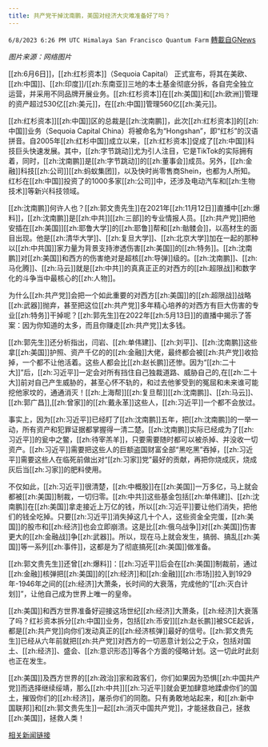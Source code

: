 ```yaml
---
title: 共产党干掉沈南鹏，美国对经济大灾难准备好了吗？
---
```

`6/8/2023 6:26 PM UTC Himalaya San Francisco Quantum Farm` [轉載自GNews](https://gnews.org/articles/1369298)

*图片来源：网络图片*

[[zh:6月6日]]，[[zh:红杉资本]]（Sequoia Capital） 正式宣布，将其在美欧、[[zh:中国]]、[[zh:印度]]/[[zh:东南亚]]三地的本土基金彻底分拆，各自完全独立运营，并采用不同品牌开展业务。[[zh:红杉资本]]在[[zh:美国]]和[[zh:欧洲]]管理的资产超过530亿[[zh:美元]]，在[[zh:中国]]管理560亿[[zh:美元]]。

[[zh:红杉资本]][[zh:中国]]区的总裁是[[zh:沈南鹏]]，此次[[zh:红杉资本]]的[[zh:中国]]业务（Sequoia Capital China）将被命名为“Hongshan”，即“红杉”的汉语拼音。自2005年[[zh:红杉中国]]成立以来，[[zh:红杉资本]]促成了[[zh:中国]]科技巨头快速发展。其中，[[zh:字节跳动]]尤为引人注目，它是TikTok的实际拥有着，同时，[[zh:沈南鹏]]是[[zh:字节跳动]]的[[zh:董事会]]成员。另外，[[zh:金融]]科技[[zh:公司]][[zh:蚂蚁集团]]，以及快时尚零售商Shein，也都为人所知。红杉在[[zh:中国]]投资了的1000多家[[zh:公司]]中，还涉及电动汽车和[[zh:生物技术]]等新兴科技领域。

[[zh:沈南鹏]]何许人也？[[zh:郭文贵先生]]在2021年[[zh:11月12日]]直播中[[zh:爆料]]，[[zh:沈南鹏]]是[[zh:中共]][[zh:三部]]的专业情报人员。[[zh:共产党]]把他安插在[[zh:美国]][[zh:耶鲁大学]]的[[zh:耶鲁]]帮和[[zh:骷髅会]]，以高材生的面目出现。他是[[zh:清华大学]]、[[zh:复旦大学]]、[[zh:北京大学]]加在一起的那种以[[zh:中共国]]家力量为背景支持渗透伤害[[zh:美国]]的[[zh:特务]]。[[zh:沈南鹏]]对[[zh:美国]]和西方的伤害绝对是超核[[zh:导弹]]级的。[[zh:沈南鹏]]、[[zh:马化腾]]、[[zh:马云]]就是[[zh:中共]]的真真正正的对西方的[[zh:超限战]]和数字化的斗争当中最核心的[[zh:人物]]。

为什么[[zh:共产党]]会把一个如此重要的对西方[[zh:美国]]的[[zh:超限战]]战略[[zh:武器]]抛弃，甚至把这位[[zh:共产党]]多年精心培养的对西方有巨大伤害的专业[[zh:特务]]干掉呢？[[zh:郭先生]]在2022年[[zh:5月13日]]的直播中揭示了答案：因为你知道的太多，而且你赚走[[zh:共产党]]太多钱。

[[zh:郭先生]]还分析指出，闫岩、[[zh:单伟建]]、[[zh:刘平]]、[[zh:沈南鹏]]这些拿[[zh:美国]]护照、资产千亿的的[[zh:金融]]大佬，最终都会被[[zh:共产党]]收拾掉，一个都不让他活着。这些人都会比[[zh:赵长鹏]]还惨。因为“[[zh:二十大]]”后，[[zh:习近平]]一定会对所有挡住自己独裁道路、威胁自己的,在[[zh:二十大]]前对自己产生威胁的，甚至心怀不轨的，和过去他爹受到的冤屈和未来谁可能挖他家坟的，通通消灭！[[zh:上海帮]][[zh:复旦帮]][[zh:沈南鹏]]、[[zh:马云]]、[[zh:郭广昌]],[[zh:曾家]]的[[zh:戴永革]]这些人，[[zh:习近平]]一个都不会放过。

事实上，因为[[zh:习近平]]已经盯了[[zh:沈南鹏]]五年，把[[zh:沈南鹏]]的一举一动，所有资产和犯罪证据都掌握得一清二楚。[[zh:沈南鹏]]实际已经成为了[[zh:习近平]]的瓮中之鳖，[[zh:待宰羔羊]]，只要需要随时都可以被杀掉、并没收一切资产。[[zh:习近平]]需要把这些人的巨额盗国财富全部“黑吃黑”吞掉，[[zh:习近平]]需要这些人在临死前做出对“[[zh:习家]]党”最好的贡献，再把你烧成灰，烧成灰后当[[zh:习家]]的肥料使用。

不仅如此，[[zh:习近平]]很清楚，[[zh:中概股]]在[[zh:美国]]一万多亿，马上就会都被[[zh:美国]]制裁，一切归零。[[zh:中共]]这些基金包括[[zh:单伟建]]、[[zh:沈南鹏]]在[[zh:美国]]拿走接近上万亿的钱，所以[[zh:习近平]]要让他们消失，把他们的钱全吃掉。只要[[zh:习近平]]消失掉这几十个人，这些资金全完蛋，[[zh:美国]]的股市和[[zh:经济]]也会立即崩溃。这是比[[zh:俄乌战争]]对[[zh:美国]]伤害更大的[[zh:金融战]]争[[zh:武器]]。所以，现在马上就会发生，搞弱、搞乱[[zh:美国]]等一系列[[zh:事件]]，这都是为了彻底搞死[[zh:美国]]做准备。

[[zh:郭文贵先生]]还曾[[zh:爆料]]：[[zh:习近平]]后会在[[zh:美国]]制裁前，通过[[zh:金融]]核弹把[[zh:美国]]的[[zh:经济]]和[[zh:金融]][[zh:市场]]拉入到1929年-1946年之间的[[zh:经济]]大萧条，长时间的大衰落，完成他的“[[zh:灭白计划]]”，让他自己成为世界上唯一的皇帝。

[[zh:美国]]和西方世界准备好迎接这场世纪[[zh:经济]]大萧条，[[zh:经济]]大衰落了吗？红衫资本拆分[[zh:中国]]业务，包括[[zh:币安]][[zh:赵长鹏]]被SCE起诉，都是[[zh:共产党]]向你们发动真正的[[zh:经济核弹]]最好的信号。[[zh:郭文贵先生]]已经从六年前就把[[zh:共产党]]对西方的一切恶意计划公之于众，包括对国土、[[zh:经济]]、盛会、[[zh:意识形态]]等各个方面的侵略计划。这一切此时此刻也正在发生。

[[zh:美国]]及西方世界的[[zh:政治]]家和政客们，你们如果因为恐惧[[zh:中国共产党]]而选择继续绥靖，那么[[zh:中共]][[zh:习近平]]就会更加肆意地蹂虐你们的国土，摧毁你们的[[zh:经济]]，屠杀你们的同胞。只有勇敢地站起来，和[[zh:新中国联邦]]和[[zh:郭文贵先生]]一起[[zh:消灭中国共产党]]，才能拯救自己，拯救[[zh:美国]]，拯救人类！


[相关新闻链接](https://cn.nytimes.com/business/20230607/sequoia-capital-split-china-india/)


